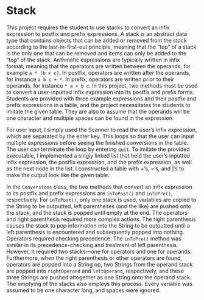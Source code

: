 # Stack

This project requires the student to use stacks to convert an infix expression to postfix and prefix expressions. A stack is an abstract data type that contains objects that can be added or removed from the stack according to the last-in-first-out principle, meaning that the “top” of a stack is the only one that can be removed and items can only be added to the “top” of the stack. Arithmetic expressions are typically written in infix format, meaning that the operators are written between the operands, for example `a * (b + c)`. In postfix, operators are written after the operands, for instance `a b c + *`. In prefix, operators are written prior to their operands, for instance `* a + b c`. In this project, two methods must be used to convert a user-inputted infix expression into its postfix and prefix forms. Students are provided with three example expressions and their postfix and prefix expressions in a table, and the project necessitates the students to imitate the given table. They are also to assume that the operands will be one character and multiple spaces can be found in the expression.

For user input, I simply used the Scanner to read the user’s infix expression, which are separated by the enter key. This loops so that the user can input multiple expressions before seeing the finished conversions in the table. The user can terminate the loop by entering `quit`. To imitate the provided executable, I implemented a singly linked list that held the user’s inputted infix expression, the postfix expression, and the prefix expression, as well as the next node in the list. I constructed a table with +’s, =’s, and |’s to make the output look like the given table.

In the `Conversions` class, the two methods that convert an infix expression to its postfix and prefix expressions are `inToPost()` and `inToPre()`, respectively. For `inToPost()`, only one stack is used, variables are copied to the String to be outputted, left parentheses (and the like) are pushed onto the stack, and the stack is popped until empty at the end. The operators and right parenthesis required more complex actions. The right parenthesis causes the stack to pop information into the String to be outputted until a left parenthesis is encountered and subsequently popped into nothing. Operators required checking precedence. The `inToPre()` method was similar in its precedence-checking and treatment of left parenthesis. However, it required two stacks—one for operators and one for operands. Furthermore, when the right parenthesis or other operators are found, operators are popped into a String op, two Strings from the operand stack are popped into `rightOperand` and `leftOperand`, respectively, and these three Strings are pushed altogether as one String onto the operand stack. The emptying of the stacks also employs this process. Every variable was assumed to be one character long, and spaces were ignored.
